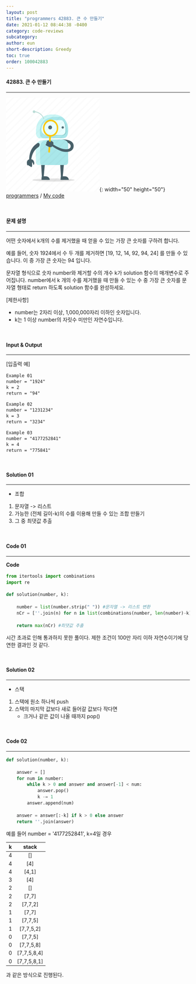 ```yaml
---
layout: post
title: "programmers 42883. 큰 수 만들기"
date: 2021-01-12 08:44:38 -0400
category: code-reviews
subcategory: 
author: eun
short-description: Greedy
toc: true
order: 100042883
---
```


#### 42883. 큰 수 만들기
---
![Image Alt 텍스트](/assets/link.png){: width="50" height="50"} <a href="42883. 큰 수 만들기"> programmers</a>  /  <a href="https://github.com/JJungEEun/CodingTest/blob/main/programmers/level2/programmers%2042883.%20%ED%81%B0%20%EC%88%98%20%EB%A7%8C%EB%93%A4%EA%B8%B0.ipynb">  My code</a>


<br>

#### 문제 설명
---

어떤 숫자에서 k개의 수를 제거했을 때 얻을 수 있는 가장 큰 숫자를 구하려 합니다.

예를 들어, 숫자 1924에서 수 두 개를 제거하면 [19, 12, 14, 92, 94, 24] 를 만들 수 있습니다. 이 중 가장 큰 숫자는 94 입니다.

문자열 형식으로 숫자 number와 제거할 수의 개수 k가 solution 함수의 매개변수로 주어집니다. number에서 k 개의 수를 제거했을 때 만들 수 있는 수 중 가장 큰 숫자를 문자열 형태로 return 하도록 solution 함수를 완성하세요.


[제한사항]

- number는 2자리 이상, 1,000,000자리 이하인 숫자입니다.
- k는 1 이상 number의 자릿수 미만인 자연수입니다.


<br>

#### Input & Output
---

[입출력 예]

``` 
Example 01
number = "1924"
k = 2
return = "94"    
```

``` 
Example 02
number = "1231234"	
k = 3
return = "3234"
```

``` 
Example 03
number = "4177252841"
k = 4
return = "775841"
```

<br>

#### Solution 01
---
 
- 조합
1. 문자열 -> 리스트
2. 가능한 (전체 길이-k)의 수를 이용해 만들 수 있는 조합 만들기
3. 그 중 최댓값 추출

<br>

#### Code 01
---
**Code**
```python
from itertools import combinations
import re

def solution(number, k):

    number = list(number.strip(" ")) #문자열 -> 리스트 변환
    nCr = [''.join(n) for n in list(combinations(number, len(number)-k))] #가능한 조합의 수

    return max(nCr) #최댓값 추출

```

시간 초과로 인해 통과하지 못한 풀이다. 제한 조건이 100만 자리 이하 자연수이기에 당연한 결과인 것 같다.

<br>

#### Solution 02
---
- 스택
1. 스택에 원소 하나씩 push
2. 스택의 마지막 값보다 새로 들어갈 값보다 작다면
    - 크거나 같은 값이 나올 때까지 pop()

<br>

#### Code 02
---
```python
def solution(number, k):

    answer = [] 
    for num in number:
        while k > 0 and answer and answer[-1] < num:
            answer.pop()
            k -= 1
        answer.append(num)
        
    answer = answer[:-k] if k > 0 else answer
    return ''.join(answer)
```

예를 들어 number = '4177252841', k=4일 경우

|<center>k</center>|<center>stack</center> | 
|:--------:|:--------:|
|4|[]|
|4|[4]|
|4|[4,1]|
|3|[4]|
|2|[]|
|2|[7,7]|
|2|[7,7,2]|
|1|[7,7]|
|1|[7,7,5]|
|1|[7,7,5,2]|
|0|[7,7,5]|
|0|[7,7,5,8]|
|0|[7,7,5,8,4]|
|0|[7,7,5,8,1]|


과 같은 방식으로 진행된다. 

